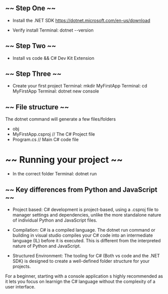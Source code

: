 ## ~~ Step One ~~

- Install the .NET SDK
https://dotnet.microsoft.com/en-us/download

- Verify install
Terminal: dotnet --version

## ~~ Step Two ~~

- Install vs code && C# Dev Kit Extension

## ~~ Step Three ~~

- Create your first project
Terminal: mkdir MyFirstApp
Terminal: cd MyFirstApp
Terminal: dotnet new console

## ~~ File structure ~~

The dotnet command will generate a few files/folders
- obj 
- MyFirstApp.csproj // The C# Project file
- Program.cs // Main C# code file

# ~~ Running your project ~~

- In the correct folder
Terminal: dotnet run

## ~~ Key differences from Python and JavaScript ~~

- Project based: C# development is project-based, using a .csproj file to manager settings and dependencies, unlike the more standalone 
nature of individual Python and JavaScript files.

- Compilation: C# is a compiled language. The dotnet run command or building in visual studio compiles your C# code into an intermediate language (IL) before it is executed. This is different from the interpreted nature of Python and JavaScript.

- Structured Environment: The tooling for C# (Both vs code and the .NET SDK) is designed to create a well-defined folder structure for your projects.

For a beginner, starting with a console application s highly recommended as it lets you focus on learnign the C# language without the complexity of a user interface.
